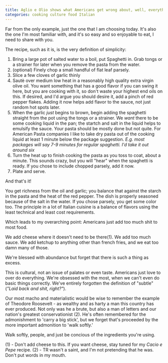 ```yaml
---
title: Aglio e Olio shows what Americans get wrong about, well, everything.
categories: cooking culture food Italian
---
```


Far from the only example, just the one that I am choosing today. It's also the one I'm most familiar with, and it's so easy and so enjoyable to eat, I need to share with you. 

The recipe, such as it is, is the very definition of simplicity:

1. Bring a large pot of salted water to a boil, put Spaghetti in. Grab tongs or a strainer for later when you remove the pasta from the water. 
2. (optional) Finely chop a small handful of flat leaf parsely.
3. Slice a few cloves of garlic thinly
4. Sautè over medium low heat in a reasonably high quality extra virgin olive oil. You want something that has a good flavor if you can swing it here, but you are cooking with it, so don't waste your highest end oils on this.  If desired, and I'd argue you should desire it, add a pinch of red pepper flakes. Adding it now helps add flavor to the sauce, not just random hot spots later.  
5. When the garlic *just* begins to brown, begin adding the spaghetti straight from the pot using the tongs or a strainer. We *want* there to be some cooking liquid in the pan; the startch and salt in the liquid helps to emulsify the sauce. Your pasta should be mostly done but not quite. For American Pasta companies I like to take dry pasta out of the cooking liquid at least 1 minute below the package suggestion. *E.g. most packages will say 7-9 minutes for regular spaghetti. I'd take it out around six*
6. Turn the heat up to finish cooking the pasta as you toss to coat, about a minute. This sounds crazy, but you will "hear" when the spaghetti is ready. If you chose to include chopped parsely, add it now. 
7. Plate and serve. 

And that's it! 

You get richness from the oil and garlic; you balance that against the starch in the pasta and the heat of the red pepper. The dish is properly seasoned because of the salt in the water.  If you chose parsely, you get some color too.  The principle in a lot of Italian cuisine is a balance of flavors using the least technical and least cost requirements. 

Which leads to my overarching point: Americans just add too much shit to most food. 

We add cheese where it doesn't need to be there(1).  We add too much sauce. We add ketchup to anything other than french fries, and we eat too damn many of those.  

We're blessed with abundance but forget that there is such a thing as excess. 

This is cultural, not an issue of palates or even taste. Americans just love to over do everything. We're obsessed with the most, when we can't even do basic things correctly. We've entirely forgotten the definition of "subtle" (*"Laid back and shit, right?"*). 

Our most macho and materialistic would be wise to remember the example of Theodore Roosevelt - as wealthy and as harty a man this country has ever produced. Not only was he a brute, but also a man of letters and our nation's greatest conservationist (2). He's often remembered for the admonishment to 'carry a big stick', but we forget that's proceeded by the more important admonition to 'walk softly.'

Walk softly, people, and just be concious of the ingredients you're using. 

(1) - Don't add cheese to this. If you want cheese, stay tuned for my *Cacio e Pepe* recipe. 
(2) - TR wasn't a saint, and I'm not pretending that he was. Don't put words in my mouth.